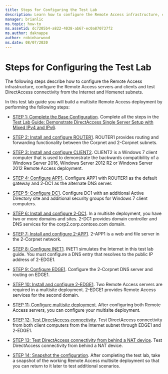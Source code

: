 ```yaml
---
title: Steps for Configuring the Test Lab
description: Learn how to configure the Remote Access infrastructure, configure the Remote Access servers and clients and test DirectAccess connectivity from the Internet and Homenet subnets.
manager: brianlic
ms.topic: how-to
ms.assetid: dc7205b4-a822-4038-ab67-ec0a870737f2
ms.author: daknappe
author: robinharwood
ms.date: 08/07/2020
---
```


# Steps for Configuring the Test Lab

The following steps describe how to configure the Remote Access infrastructure, configure the Remote Access servers and clients and test DirectAccess connectivity from the Internet and Homenet subnets.

In this test lab guide you will build a multisite Remote Access deployment by performing the following steps:

- [STEP 1: Complete the Base Configuration](STEP-1-Complete-DirectAccess-Configuration.md). Complete all the steps in the [Test Lab Guide: Demonstrate DirectAccess Single Server Setup with Mixed IPv4 and IPv6](https://go.microsoft.com/fwlink/p/?LinkId=237004).

- [STEP 2: Install and configure ROUTER1](STEP-2-Install-and-Configure-ROUTER1.md). ROUTER1 provides routing and forwarding functionality between the Corpnet and 2-Corpnet subnets.

- [STEP 3: Install and configure CLIENT2](STEP-3-Install-and-Configure-CLIENT2.md). CLIENT2 is a Windows 7 client computer that is used to demonstrate the backwards compatibility of a Windows Server 2016, Windows Server 2012 R2 or Windows Server 2012 Remote Access deployment.

- [STEP 4: Configure APP1](STEP-4-Configure-APP1.md). Configure APP1 with ROUTER1 as the default gateway and 2-DC1 as the alternate DNS server.

- [STEP 5: Configure DC1](STEP-5-Configure-DC1.md). Configure DC1 with an additional Active Directory site and additional security groups for Windows 7 client computers.

- [STEP 6: Install and configure 2-DC1](STEP-6-Install-and-Configure-2-DC1.md). In a multisite deployment, you have two or more domains and sites. 2-DC1 provides domain controller and DNS services for the corp2.corp.contoso.com domain.

- [STEP 7: Install and configure 2-APP1](STEP-7-Install-and-Configure-2-APP1.md). 2-APP1 is a web and file server in the 2-Corpnet network.

- [STEP 8: Configure INET1](STEP-8-Configure-INET1.md). INET1 simulates the Internet in this test lab guide. You must configure a DNS entry that resolves to the public IP address of 2-EDGE1.

- [STEP 9: Configure EDGE1](STEP-9-Configure-EDGE1.md). Configure the 2-Corpnet DNS server and routing on EDGE1.

- [STEP 10: Install and configure 2-EDGE1](STEP-10-Install-and-Configure-2-EDGE1.md). Two Remote Access servers are required in a multisite deployment. 2-EDGE1 provides Remote Access services for the second domain.

- [STEP 11: Configure multisite deployment](STEP-11-Configure-the-Multisite-Deployment.md). After configuring both Remote Access servers, you can configure your multisite deployment.

- [STEP 12: Test DirectAccess connectivity](STEP-12-Test-DirectAccess-Connectivity.md). Test DirectAccess connectivity from both client computers from the Internet subnet through EDGE1 and 2-EDGE1.

- [STEP 13: Test DirectAccess connectivity from behind a NAT device](STEP-13-Test-DirectAccess-Connectivity-from-Behind-a-NAT-Device.md). Test DirectAccess connectivity from behind a NAT device.

- [STEP 14: Snapshot the configuration](STEP-14-Snapshot-the-Configuration.md). After completing the test lab, take a snapshot of the working Remote Access multisite deployment so that you can return to it later to test additional scenarios.
